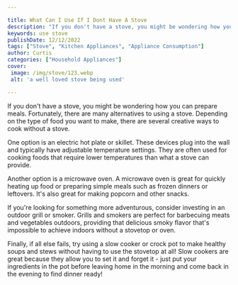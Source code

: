 ```yaml
---

title: What Can I Use If I Dont Have A Stove
description: "If you don't have a stove, you might be wondering how you can prepare meals. Fortunately, there are many alternatives to using a s...see more detail"
keywords: use stove
publishDate: 12/12/2022
tags: ["Stove", "Kitchen Appliances", "Appliance Consumption"]
author: Curtis
categories: ["Household Appliances"]
cover: 
 image: /img/stove/123.webp
 alt: 'a well loved stove being used'

---
```


If you don't have a stove, you might be wondering how you can prepare meals. Fortunately, there are many alternatives to using a stove. Depending on the type of food you want to make, there are several creative ways to cook without a stove. 

One option is an electric hot plate or skillet. These devices plug into the wall and typically have adjustable temperature settings. They are often used for cooking foods that require lower temperatures than what a stove can provide. 

Another option is a microwave oven. A microwave oven is great for quickly heating up food or preparing simple meals such as frozen dinners or leftovers. It's also great for making popcorn and other snacks. 

If you're looking for something more adventurous, consider investing in an outdoor grill or smoker. Grills and smokers are perfect for barbecuing meats and vegetables outdoors, providing that delicious smoky flavor that's impossible to achieve indoors without a stovetop or oven. 

Finally, if all else fails, try using a slow cooker or crock pot to make healthy soups and stews without having to use the stovetop at all! Slow cookers are great because they allow you to set it and forget it - just put your ingredients in the pot before leaving home in the morning and come back in the evening to find dinner ready!
